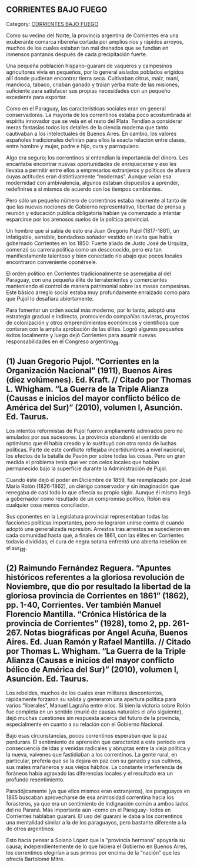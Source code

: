 ## CORRIENTES BAJO FUEGO

Category: [CORRIENTES BAJO FUEGO](http://descubrircorrientes.com.ar/2012/index.php/3430-historia-desde-1814-hasta-la-guerra-de-la-triple-alianza/de-lagrana-a-lopez-soto-1862-1868-corrientes-y-la-guerra-del-paraguay/corrientes-bajo-fuego)

Como su vecino del Norte, la provincia argentina de Corrientes era una exuberante comarca ribereña cortada por amplios ríos y rápidos arroyos, muchos de los cuales estaban tan mal drenados que se fundían en inmensos pantanos después de cada precipitación fuerte.

Una pequeña población hispano-guaraní de vaqueros y campesinos agricultores vivía en pequeños, por lo general aislados poblados erigidos allí donde pudieran encontrar tierra seca. Cultivaban citrus, maíz, maní, mandioca, tabaco, criaban ganado y traían yerba mate de las misiones, suficiente para satisfacer sus propias necesidades con un pequeño excedente para exportar.

Como en el Paraguay, las características sociales eran en general conservadoras. La mayoría de los correntinos estaba poco acostumbrada al espíritu innovador que se veía en el resto del Plata. Tendían a considerar meras fantasías todos los detalles de la ciencia moderna que tanto cautivaban a los intelectuales de Buenos Aires. En cambio, los valores españoles tradicionales definían para ellos la exacta relación entre clases, entre hombre y mujer, padre e hijo, cura y parroquiano.

Algo era seguro; los correntinos sí entendían la importancia del dinero. Les encantaba encontrar nuevas oportunidades de enriquecerse y eso les llevaba a permitir entre ellos a empresarios extranjeros y políticos de afuera cuyas actitudes eran distintivamente “modernas”. Aunque veían esa modernidad con ambivalencia, algunos estaban dispuestos a aprender, redefinirse a sí mismos de acuerdo con los tiempos cambiantes.

Pero sólo un pequeño número de correntinos estaba realmente al tanto de que las nuevas nociones de Gobierno representativo, libertad de prensa y reunión y educación pública obligatoria habían ya comenzado a intentar esparcirse por los arenosos suelos de la política provincial.

Un hombre que sí sabía de esto era Juan Gregorio Pujol (1817-1861), un infatigable, sensible, bondadoso soñador vestido en levita que había gobernado Corrientes en los 1850. Fuerte aliado de Justo José de Urquiza, comenzó su carrera política como un desconocido, pero era tan manifiestamente talentoso y bien conectado río abajo que pocos locales encontraron conveniente oponérsele.

El orden político en Corrientes tradicionalmente se asemejaba al del Paraguay, con una pequeña élite de terratenientes y comerciantes manteniendo el control de manera patrimonial sobre las masas campesinas. Este básico arreglo social estaba muy profundamente enraizado como para que Pujol lo desafiara abiertamente.

Para fomentar un orden social más moderno, por lo tanto, adoptó una estrategia gradual e indirecta, promoviendo compañías navieras, proyectos de colonización y otros emprendimientos económicos y científicos que contaran con la amplia aprobación de las élites. Logró algunos pequeños éxitos localmente y luego dejó Corrientes para asumir nuevas responsabilidades en el Congreso argentino<sub><strong>(1)</strong></sub>.

## **(1)** Juan Gregorio Pujol. “Corrientes en la Organización Nacional” (1911), Buenos Aires (diez volúmenes). Ed. Kraft. // Citado por Thomas L. Whigham. “La Guerra de la Triple Alianza (Causas e inicios del mayor conflicto bélico de América del Sur)” (2010), volumen I, Asunción. Ed. Taurus.

Los intentos reformistas de Pujol fueron ampliamente admirados pero no emulados por sus sucesores. La provincia abandonó el sentido de optimismo que él había creado y lo sustituyó con otra ronda de luchas políticas. Parte de este conflicto reflejaba incertidumbres a nivel nacional, los efectos de la batalla de Pavón por sobre todas las cosas. Pero en gran medida el problema tenía que ver con celos locales que habían permanecido bajo la superficie durante la Administración de Pujol.

Cuando éste dejó el poder en Diciembre de 1859, fue reemplazado por José María Rolón (1826-1862), un clérigo conservador y sin imaginación que renegaba de casi todo lo que ofrecía su propio siglo. Aunque él mismo llegó a gobernador como resultado de un compromiso político, Rolón era cualquier cosa menos conciliador.

Sus oponentes en la Legislatura provincial representaban todas las facciones políticas importantes, pero no lograron unirse contra él cuando adoptó una generalizada represión. Arrestos tras arrestos se sucedieron en cada comunidad hasta que, a finales de 1861, con las élites en Corrientes todavía divididas, el cura de negra sotana enfrentó una abierta rebelión en el sur<sub><strong>(2)</strong></sub>.

## **(2)** Raimundo Fernández Reguera. “Apuntes históricos referentes a la gloriosa revolución de Noviembre, que dio por resultado la libertad de la gloriosa provincia de Corrientes en 1861” (1862), pp. 1-40, Corrientes. Ver también Manuel Florencio Mantilla. “Crónica Histórica de la provincia de Corrientes” (1928), tomo 2, pp. 261-267. Notas biográficas por Angel Acuña, Buenos Aires. Ed. Juan Ramón y Rafael Mantilla. // Citado por Thomas L. Whigham. “La Guerra de la Triple Alianza (Causas e inicios del mayor conflicto bélico de América del Sur)” (2010), volumen I, Asunción. Ed. Taurus.

Los rebeldes, muchos de los cuales eran militares descontentos, rápidamente forzaron su salida y generaron una apertura política para varios “liberales”, Manuel Lagraña entre ellos. Si bien la victoria sobre Rolón fue completa en un sentido (murió de causas naturales el año siguiente), dejó muchas cuestiones sin respuesta acerca del futuro de la provincia, especialmente en cuanto a su relación con el Gobierno Nacional.

Bajo esas circunstancias, pocos correntinos esperaban que la paz perdurara. El sentimiento de aprensión que caracterizó a este período era consecuencia de idas y venidas radicales y abruptas entre la vieja política y la nueva, vaivenes que fastidiaban a los correntinos. La gente rural, en particular, prefería que se la dejara en paz con su ganado y sus cultivos, sus mates mañaneros y sus viejos hábitos. La constante interferencia de foráneos había agravado las diferencias locales y el resultado era un profundo resentimiento.

Paradójicamente (ya que ellos mismos eran extranjeros), los paraguayos en 1865 buscaban aprovecharse de esa animosidad correntina hacia los forasteros, ya que era un sentimiento de indignación común a ambos lados del río Paraná. Más importante aún -como en el Paraguay- todos en Corrientes hablaban guaraní. El uso del guaraní le daba a los correntinos una mentalidad similar a la de los paraguayos, pero bastante diferente a la de otros argentinos.

Esto hacía pensar a Solano López que la “provincia hermana” apoyaría su causa; independientemente de lo que hiciera el Gobierno en Buenos Aires, los correntinos elegirían a sus primos por encima de la “nación” que les ofrecía Bartolomé Mitre.
